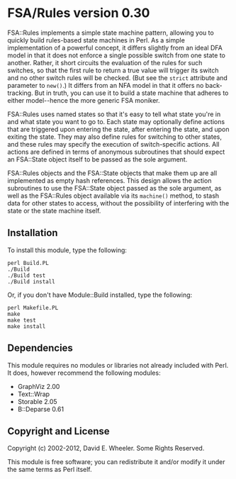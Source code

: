 FSA/Rules version 0.30
======================

FSA::Rules implements a simple state machine pattern, allowing you to quickly
build rules-based state machines in Perl. As a simple implementation of a
powerful concept, it differs slightly from an ideal DFA model in that it does
not enforce a single possible switch from one state to another. Rather, it
short circuits the evaluation of the rules for such switches, so that the
first rule to return a true value will trigger its switch and no other switch
rules will be checked. (But see the `strict` attribute and parameter to
`new()`.) It differs from an NFA model in that it offers no back-tracking. But
in truth, you can use it to build a state machine that adheres to either
model--hence the more generic FSA moniker.

FSA::Rules uses named states so that it's easy to tell what state you're in
and what state you want to go to. Each state may optionally define actions
that are triggered upon entering the state, after entering the state, and upon
exiting the state. They may also define rules for switching to other states,
and these rules may specify the execution of switch-specific actions. All
actions are defined in terms of anonymous subroutines that should expect an
FSA::State object itself to be passed as the sole argument.

FSA::Rules objects and the FSA::State objects that make them up are all
implemented as empty hash references. This design allows the action
subroutines to use the FSA::State object passed as the sole argument, as well
as the FSA::Rules object available via its `machine()` method, to stash data
for other states to access, without the possibility of interfering with the
state or the state machine itself.

Installation
------------

To install this module, type the following:

    perl Build.PL
    ./Build
    ./Build test
    ./Build install

Or, if you don't have Module::Build installed, type the following:

    perl Makefile.PL
    make
    make test
    make install

Dependencies
------------

This module requires no modules or libraries not already included with Perl.
It does, however recommend the following modules:

* GraphViz 2.00
* Text::Wrap
* Storable 2.05
* B::Deparse 0.61

Copyright and License
---------------------

Copyright (c) 2002-2012, David E. Wheeler. Some Rights Reserved.

This module is free software; you can redistribute it and/or modify it under
the same terms as Perl itself.
